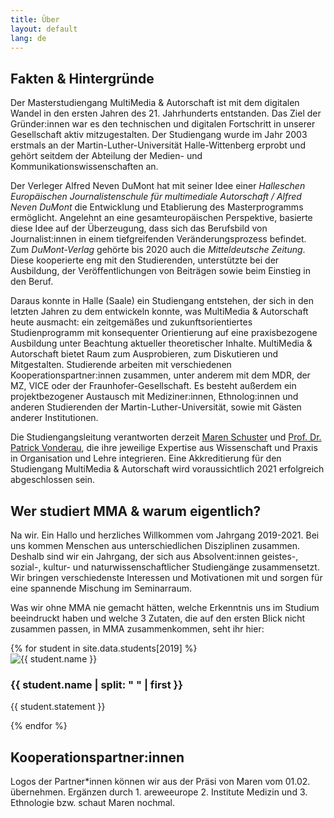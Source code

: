 ```yaml
---
title: Über
layout: default
lang: de
---
```


## Fakten & Hintergründe 

Der Masterstudiengang MultiMedia & Autorschaft ist mit dem digitalen Wandel in den ersten Jahren des 21. Jahrhunderts entstanden. Das Ziel der Gründer:innen war es den technischen und digitalen Fortschritt in unserer Gesellschaft aktiv mitzugestalten. Der Studiengang wurde im Jahr 2003 erstmals an der Martin-Luther-Universität Halle-Wittenberg erprobt und gehört seitdem der Abteilung der Medien- und Kommunikationswissenschaften an.

Der Verleger Alfred Neven DuMont hat mit seiner Idee einer _Halleschen Europäischen Journalistenschule für multimediale Autorschaft / Alfred Neven DuMont_ die Entwicklung und Etablierung des Masterprogramms ermöglicht. Angelehnt an eine gesamteuropäischen Perspektive, basierte diese Idee auf der Überzeugung, dass sich das Berufsbild von Journalist:innen in einem tiefgreifenden Veränderungsprozess befindet. 
Zum _DuMont-Verlag_ gehörte bis 2020 auch die _Mitteldeutsche Zeitung_. Diese kooperierte eng mit den Studierenden, unterstützte bei der Ausbildung, der Veröffentlichungen von Beiträgen sowie beim Einstieg in den Beruf. 

Daraus konnte in Halle (Saale) ein Studiengang entstehen, der sich in den letzten Jahren zu dem entwickeln konnte, was MultiMedia & Autorschaft heute ausmacht: ein zeitgemäßes und zukunftsorientiertes Studienprogramm mit konsequenter Orientierung auf eine praxisbezogene Ausbildung unter Beachtung aktueller theoretischer Inhalte. MultiMedia & Autorschaft bietet Raum zum Ausprobieren, zum Diskutieren und Mitgestalten. Studierende arbeiten mit verschiedenen Kooperationspartner:innen zusammen, unter anderem mit dem MDR, der MZ, VICE oder der Fraunhofer-Gesellschaft. Es besteht außerdem ein projektbezogener Austausch mit Mediziner:innen, Ethnolog:innen und anderen Studierenden der Martin-Luther-Universität, sowie mit Gästen anderer Institutionen. 

Die Studiengangsleitung verantworten derzeit [Maren Schuster](https://www.medienkomm.uni-halle.de/abteilung/mitarbeiter/schuster/) und [Prof. Dr. Patrick Vonderau](https://www.medienkomm.uni-halle.de/abteilung/mitarbeiter/vonderau/), die ihre jeweilige Expertise aus Wissenschaft und Praxis in Organisation und Lehre integrieren. Eine Akkreditierung für den Studiengang MultiMedia & Autorschaft wird voraussichtlich 2021 erfolgreich abgeschlossen sein.

## Wer studiert MMA & warum eigentlich?

Na wir. Ein Hallo und herzliches Willkommen vom Jahrgang 2019-2021. 
Bei uns kommen Menschen aus unterschiedlichen Disziplinen zusammen. Deshalb sind wir ein Jahrgang, der sich aus Absolvent:innen geistes-, sozial-, kultur- und naturwissenschaftlicher Studiengänge zusammensetzt. Wir bringen verschiedenste Interessen und Motivationen mit und sorgen für eine spannende Mischung im Seminarraum.

Was wir ohne MMA nie gemacht hätten, welche Erkenntnis uns im Studium beeindruckt haben und welche 3 Zutaten, die auf den ersten Blick nicht zusammen passen, in MMA zusammenkommen, seht ihr hier: 

<section class="students">
    {% for student in site.data.students[2019] %}
    <div class="flip-card">
        <div class="flip-card-inner">
            <div class="flip-card-front">
                <img src="{{ site.url }}/assets/images/{{ student.image }}" alt="{{ student.name }}">
            </div>
            <div class="flip-card-back">
                <h3>{{ student.name | split: " " | first }}</h3>
                <p>{{ student.statement }}</p>
            </div>
        </div>
    </div>
    {% endfor %}
</section>

## Kooperationspartner:innen 

Logos der Partner*innen können wir aus der Präsi von Maren vom 01.02. übernehmen. 
Ergänzen durch 1. areweeurope 2. Institute Medizin und 3. Ethnologie bzw. schaut Maren nochmal.